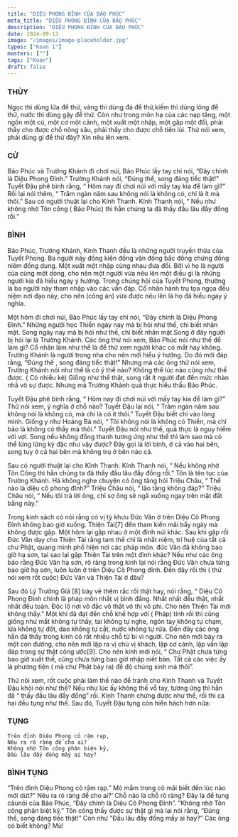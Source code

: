 ```yaml
---
title: "DIỆU PHONG ĐỈNH CỦA BẢO PHÚC"
meta_title: "DIỆU PHONG ĐỈNH CỦA BẢO PHÚC"
description: "DIỆU PHONG ĐỈNH CỦA BẢO PHÚC"
date: 2024-09-13
image: "/images/image-placeholder.jpg"
types: ["Koan 1"]
masters: [""]
tags: ["Koan"]
draft: false
---
```


### THÙY 
Ngọc thì dùng lửa để thử, vàng thì dùng đá để thử,kiếm thì dùng lông để thử, nước thì dùng gậy để thử. Còn như trong môn hạ của các nạp tăng, một ngôn một cú, một cơ một cảnh, một xuất một nhập, một gặp một đối, phải thấy cho được chỗ nông sâu, phải thấy cho được chỗ tiến lùi. Thử nói xem, phải dùng gì để thử đây? Xin nêu lên xem.

### CỬ 
Bảo Phúc và Trường Khánh đi chơi núi, Bảo Phúc lấy tay chỉ nói, “Đây chính là Diệu Phong Đỉnh.” Trường Khánh nói, “Đúng thế, song đáng tiếc thật!” Tuyết Đậu phê bình rằng, “ Hôm nay đi chơi núi với mấy tay kia để làm gì?” Rồi lại nói thêm, “ Trăm ngàn năm sau không nói là không có, chỉ là ít mà thôi.” Sau có người thuật lại cho Kính Thanh. Kính Thanh nói, “ Nếu như không nhờ Tôn công ( Bảo Phúc) thì hẳn chúng ta đã thấy đầu lâu đầy đồng rồi.”

### BÌNH 
Bảo Phúc, Trường Khánh, Kính Thanh đều là những người truyền thừa của Tuyết Phong. Ba người này đồng kiến đồng văn đồng bắc đồng chứng đồng niêm đồng dụng. Một xuất một nhập cùng nhau đưa đối. Bởi vì họ là người của cùng một dòng, cho nên một người vừa nêu lên một điều gì là những người kia đã hiểu ngay ý hướng. Trong chúng hội của Tuyết Phong, thường là ba người này tham nhập vào các vấn đáp. Cổ nhân hành trụ tọa ngọa đều niệm nơi đạo này, cho nên (công án) vừa được nêu lên là họ đã hiểu ngay ý nghĩa.

Một hôm đi chơi núi, Bảo Phúc lấy tay chỉ nói, “Đây chính là Diệu Phong Đỉnh.” Những người học Thiền ngày nay mà bị hỏi như thế, chỉ biết nhăn mặt. Song ngày nay mà bị hỏi như thế, chỉ biết nhăn mặt.Song ở đây người bị hỏi lại là Trường Khánh. Các ông thử nói xem, Bảo Phúc nói như thế để làm gì? Cổ nhân làm như thế là để thử xem người khác có mắt hay không. Trường Khánh là người trong nha cho nên mới hiểu ý hướng. Do đó mới đáp rằng, “Đúng thế , song đáng tiếc thật!” Nhưng mà các ông thử nói xem, Trường Khánh nói như thế là có ý thế nào? Không thể lúc nào cũng như thế được. ( Có nhiều kẻ) Giống như thế thật, song rất ít người đạt đến mức nhàn nhã vô sự được. Nhưng mà Trường Khánh quả thực hiểu thấu Bảo Phúc.

Tuyết Đậu phê bình rằng, “ Hôm nay đi chơi núi với mấy tay kia để làm gì?” Thử nói xem, ý nghĩa ở chỗ nào? Tuyết Đậu lại nói, “ Trăm ngàn năm sau không nói là không có, mà chỉ là có ít thôi.” Tuyết Đậu biết chỉ vào lòng mình. Giống y như Hoàng Bá nói, “ Tôi không nói là không có Thiền, mà chỉ bảo là không có thầy mà thôi.” Tuyết Đậu nói như thế, quả thực là nguy hiểm vời vợi. Song nếu không đồng thanh tương ứng như thế thì làm sao mà có thể lừng lững kỳ đặc như vậy được? Đây gọi là lời bình, ở cả vào hai bên, song tuy ở cả hai bên mà không trụ ở bên nào cả.

Sau có người thuật lại cho Kính Thanh. Kính Thanh nói, “ Nếu không nhờ Tôn Công thì hẳn chúng ta đã thấy đầu lâu đầy đồng rồi.” Tôn là tên tục của Trường Khánh. Há không nghe chuyện có ông tăng hỏi Triệu Châu, “ Thế nào là diệu cô phong đỉnh?” Triệu Châu nói, “ lão tăng không đáp?” Triệu Châu nói, “ Nếu tôi trả lời ông, chỉ sợ ông sẽ ngã xuống ngay trên mặt đất bằng này.”

Trong kinh sách có nói rằng có vị tỳ khưu Đức Vân ở trên Diệu Cô Phong Đỉnh không bao giờ xuống. Thiện Tài[7] đến tham kiến mãi bẩy ngày mà không được gặp. Một hôm lại gặp nhau ở một đỉnh núi khác. Sau khi gặp rồi Đức Vân dạy cho Thiện Tài rằng tam thế chỉ là nhất niệm, trí huệ của tất cả chư Phật, quang minh phổ hiện nơi các pháp môn. đức Vân đã không bao giờ hạ sơn, tại sao lại gặp Thiện Tài trên một đỉnh khác? Nếu như các ông bảo rằng Đức Vân hạ sơn, rõ ràng trong kinh lại nói rằng Đức Vân chưa từng bao giờ hạ sơn, luôn luôn ở trên Diệu Cô Phong đỉnh. Đến đây rồi thì ( thử nói xem rốt cuộc) Đức Vân và Thiện Tài ở đâu?

Sau đó Lý Trưởng Giả [8] bày vẽ thêm rắc rối thật hay, nói rằng, “ Diệu Cô Phong Đỉnh chính là pháp môn nhất vị bình đẳng. Nhất nhất đều thật, nhất nhất đều toàn. Độc lộ nơi vô đắc vô thất vô thị vô phi. Cho nên Thiện Tài mới không thấy.” Một khi đã đạt đến chỗ khế hợp với ( Pháp) tính rồi thì cũng giống như mắt không tự thấy, tai không tự nghe, ngón tay không tự chạm, lửa không tự đốt, dao không tự cắt, nước không tự rửa. Đến đây các ông hẳn đã thấy trong kinh có rất nhiều chỗ từ bi vì người. Cho nên mới bày ra một con đường, cho nên mới lập ra vị chủ vị khách, lập cơ cảnh, lập vấn lập đáp trong sự thật công ước[9]. Cho nên kinh mới nói, “ Chư Phật chưa từng bao giờ xuất thế, cũng chưa từng bao giờ nhập niết bàn. Tất cả các việc ấy là phương tiện ( mà chư Phật bày ra) để độ chúng sinh mà thôi”.

Thử nói xem, rốt cuộc phải làm thế nào để tránh cho Kính Thanh và Tuyết Đậu khỏi nói như thế? Nếu như lúc ấy không thế vỗ tay, tương ứng thì hẳn đã “ thấy đầu lâu đầy đồng” rồi. Kính Thanh chứng được như thế, rồi thì cả hai đều tụng như thế. Sau đó, Tuyết Đậu tụng còn hiển hách hơn nữa:

### TỤNG
```
Trên đỉnh Diệu Phong cỏ rậm rạp,
Nêu ra rõ ràng để cho ai?
Không nhờ Tôn công phân biện kỷ,
Đầu lâu đầy đồng mấy ai hay?
```

### BÌNH TỤNG
“Trên đỉnh Diệu Phong cỏ rậm rạp.” Mò mẫm trong cỏ mãi biết đến lúc nào mới dứt?” Nêu ra rõ ràng để cho ai?’ Chỗ nào là chỗ rõ ràng? Đây là để tụng câunói của Bảo Phúc, “Đây chính là Diệu Cô Phong Đỉnh”. “Không nhờ Tôn công phân biệt kỹ.” Tôn công thấy được sự thật gì mà lại nói rằng, “Đúng thế, song đáng tiếc thật!” Còn như “Đầu lâu đầy đồng mấy ai hay?” Các ông có biết không? Mù!

